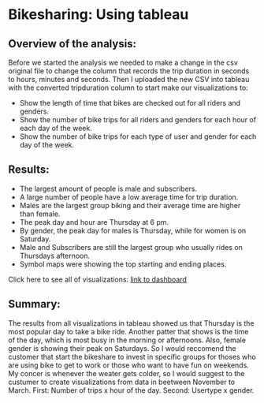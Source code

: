 # Bikesharing: Using tableau 

## Overview of the analysis:

Before we started the analysis we needed to make a change in the csv original file to change the column that records the trip duration in seconds to hours, minutes and seconds. Then I uploaded the new CSV into tableau with the converted tripduration column to start make our visualizations to:

- Show the length of time that bikes are checked out for all riders and genders.
- Show the number of bike trips for all riders and genders for each hour of each day of the week.
- Show the number of bike trips for each type of user and gender for each day of the week.

## Results:
- The largest amount of people is male and subscribers.
- A large number of people have a low average time for trip duration.
- Males are the largest group biking and their average time are higher than female.
- The peak day and hour are Thursday at 6 pm.
- By gender, the peak day for males is Thursday, while for women is on Saturday.
- Male and Subscribers are still the largest group who usually rides on Thursdays afternoon.
- Symbol maps were showing the top starting and ending places.

Click here to see all of visualizations:  [link to dashboard](https://public.tableau.com/views/NYCbikesharingAnalysis/NYCbiking?:language=en-US&:display_count=n&:origin=viz_share_link)

## Summary: 

The results from all visualizations in tableau showed us that Thursday is the most popular day to take a bike ride. Another patter that shows is the time of the day, which is most busy in the morning or afternoons. Also, female gender is showing their peak on Saturdays. So I would reccomend the customer that  start the bikeshare to invest in specific groups for thoses who are using bike to get to work or those who want to have fun on weekends. My concer is whenever the weater gets colder, so I would suggest to the custumer to create visualizations from data in beetween November to March. First: Number of trips x  hour of the day. Second: Usertype x gender. 
